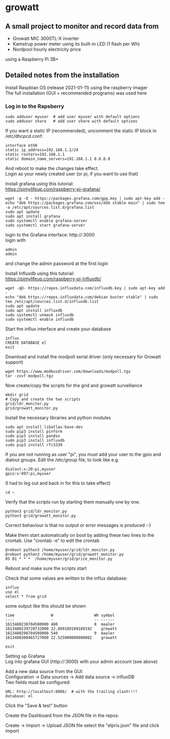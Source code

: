 # growatt
## A small project to monitor and record data from
  * Growatt MIC 3000TL-X inverter  
  * Kamstrup power meter using its built-in LED (1 flash per Wh)
  * Nordpool hourly electricity price
  
using a Raspberry Pi 3B+

## Detailed notes from the installation


Install Raspbian OS (release 2021-01-11) using the raspberry imager  
The full installation (GUI + recommended programs) was used here   

### Log in to the Rapsberry
```
sudo adduser myuser  # add user myuser with default options
sudo adduser share   # add user share with default options
```

If you want a static IP (recommended), uncomment the static IP block in /etc/dhcpcd.conf:
```
interface eth0
static ip_address=192.168.1.2/24
static routers=192.168.1.1
static domain_name_servers=192.168.1.1 8.8.8.8
```
And reboot to make the changes take effect.  
Login as your newly created user (or pi, if you want to use that)  

Install grafana using this tutorial:  
https://pimylifeup.com/raspberry-pi-grafana/
```
wget -q -O - https://packages.grafana.com/gpg.key | sudo apt-key add -
echo "deb https://packages.grafana.com/oss/deb stable main" | sudo tee -a /etc/apt/sources.list.d/grafana.list
sudo apt update
sudo apt install grafana
sudo systemctl enable grafana-server
sudo systemctl start grafana-server
```
login to the Grafana interface:  http://<ip address>:3000  
login with  
```  
admin
admin
```
and change the admin password at the first login

Install Influxdb using this tutorial:   
https://pimylifeup.com/raspberry-pi-influxdb/
```  
wget -qO- https://repos.influxdata.com/influxdb.key | sudo apt-key add -
echo "deb https://repos.influxdata.com/debian buster stable" | sudo tee /etc/apt/sources.list.d/influxdb.list
sudo apt update
sudo apt install influxdb
sudo systemctl unmask influxdb
sudo systemctl enable influxdb
```

Start the influx interface and create your database
```
influx
CREATE DATABASE el
exit
```

Download and install the modpoll serial driver (only necessary for Growatt support)  
```
wget https://www.modbusdriver.com/downloads/modpoll.tgz
tar -zxvf modpoll.tgz
``` 

Now create/copy the scripts for the grid and growatt survelliance
```
mkdir grid
# Copy and create the two scripts
grid/ldr_monitor.py
grid/growatt_monitor.py
```
Install the necessary libraries and python modules
```
sudo apt install libatlas-base-dev
sudo pip3 install pinform
sudo pip3 install pandas
sudo pip3 install influxdb
sudo pip3 install rfc3339
```
If you are not running as user "pi", you must add your user to the gpio and dialout groups. Edit the /etc/group file, to look like e.g.  
```
dialout:x:20:pi,myuser
gpio:x:997:pi,myuser
```
(I had to log out and back in for this to take effect)

```  
cd ~
```
  
Verify that the scripts run by starting them manually one by one.
```
python3 grid/ldr_monitor.py
python3 grid/growatt_monitor.py
```
Correct behaviour is that no output or error messages is produced :-)  

Make them start automatically on boot by adding these two lines to the crontab. Use "crontab -e" to edit the crontab
```  
@reboot python3 /home/myuser/grid/ldr_monitor.py
@reboot python3 /home/myuser/grid/growatt_monitor.py
05 01 * * *  /home/myuser/grid/price_monitor.py
```
Reboot and make sure the scripts start

Check that some values are written to the influx database:
```
influx
use el
select * from grid
```
some output like this should be shown
```
time                W                  Wh symbol
----                -                  -- ------
1613480238704500000 480                8  maaler
1613480239720732000 22.889189189189192    growatt
1613480298704509000 540                9  maaler
1613480300465727000 22.525000000000002    growatt
```
```  
exit
```
  
Setting up Grafana  
Log into grafana GUI (http://<ip address>:3000) with your admin account (see above)  

Add a new data source from the GUI:  
Configuration -> Data sources -> Add data source -> influxDB  
Two fields must be configured:  
```  
URL: http://localhost:8086/  # with the trailing slash!!!!
database: el
```
  
Click the "Save & test" button

Create the Dashboard from the JSON file in the repos:

Create -> Import -> Upload JSON file 
select the "elpris.json" file and click import
 
